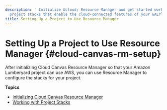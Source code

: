 ```yaml
---
description: ' Initialize &cloud; Resource Manager and get started working with the
  project stacks that enable the cloud-connected features of your &ALYlong; game project. '
title: Setting Up a Project to Use Resource Manager
---
```

# Setting Up a Project to Use Resource Manager {#cloud-canvas-rm-setup}

After initializing Cloud Canvas Resource Manager so that your Amazon Lumberyard project can use AWS, you can use Resource Manager to configure the stacks for your project\.

**Topics**
+ [Initializing Cloud Canvas Resource Manager](/docs/userguide/gems/cloud-canvas/ui-rm-initialize.md)
+ [Working with Project Stacks](/docs/userguide/gems/cloud-canvas/ui-rm-project-stack.md)